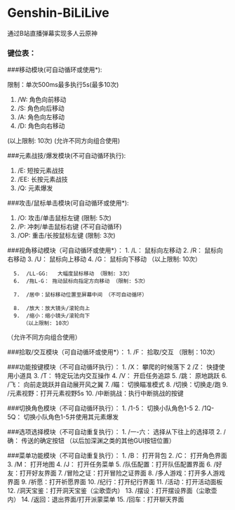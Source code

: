 # Genshin-BiLiLive
通过B站直播弹幕实现多人云原神

### 键位表：

###移动模块(可自动循环或使用*):

  限制：单次500ms最多执行5s(最多10次)
  
  1.  /W:   角色向前移动
  2.  /S:   角色向后移动
  3.  /A:   角色向左移动
  4.  /D:   角色向右移动
  
  (以上限制: 10次)
  (允许不同方向组合使用)

###元素战技/爆发模块(不可自动循环执行):
  1.  /E:   短按元素战技
  2.  /EE:  长按元素战技
  3.  /Q:   元素爆发

###攻击/鼠标单击模块(可自动循环或使用*):
  1.  /O:   攻击/单击鼠标左键 (限制: 5次)
  2.  /P:   冲刺/单击鼠标右键 (不可自动循环)
  3.  /OP:  重击/长按鼠标左键 (限制: 3次)

###视角移动模块（可自动循环或使用*）：
      1.  /L：     鼠标向左移动
      2.  /R：    鼠标向右移动
      3.  /U：    鼠标向上移动
      4.  /G：    鼠标向下移动
         （以上限制: 10次）

      5.  /LL-GG:   大幅度鼠标移动 （限制: 3次）
      6.  /拖L-G： 拖动鼠标向指定方向移动 （限制: 5次）

      7.  /居中：鼠标移动位置至屏幕中间 （不可自动循环）

      8.  /放大：放大镜头/滚轮向上
      9.  /缩小：缩小镜头/滚轮向下
         （以上限制: 10次）

（允许不同方向组合使用）

###拾取/交互模块（可自动循环或使用*）：
      1.  /F：     拾取/交互 （限制：10次）

###功能按键模块（不可自动循环执行）：
      1.  /X：    攀爬的时候落下
      2  /Z：    快捷使用小道具
      3.  /T：    特定玩法内交互操作
      4.  /V：    开启任务追踪
      5.  /跳：   原地跳跃
      6.  /飞：   向前走跳跃并自动展开风之翼
      7.  /瞄：   切换瞄准模式
      8.  /切换：切换走/跑
      9.  /元素视野：打开元素视野5s
      10.  /中断挑战：执行中断挑战的按键

###切换角色模块（不可自动循环执行）：
      1.  /1-5：    切换小队角色1-5
      2.  /1Q-5Q：    切换小队角色1-5并使用其元素爆发

###选项选择模块（不可自动重复执行）：
      1.  /一-六：    选择从下往上的选择项
      2.  /确：   传送的确定按钮
（以后加深渊之类的其他GUI按钮位置）

###菜单功能模块（不可自动重复执行）：
      1.  /B：     打开背包
      2.  /C：     打开角色界面
      3.  /M：    打开地图
      4.  /J：      打开任务菜单
      5. /队伍配置：打开队伍配置界面
      6. /好友：打开好友界面
      7.  /冒险之证：打开冒险之证界面
      8.  /多人游戏：打开多人游戏界面
      9.  /祈愿：打开祈愿界面
      10.  /纪行：打开纪行界面
      11.  /活动：打开活动面板
      12.  /洞天宝鉴：打开洞天宝鉴（尘歌壶内）
      13.  /摆设：打开摆设界面（尘歌壶内）
      14.  /返回：退出界面/打开派蒙菜单
      15.  /回车：打开聊天界面

